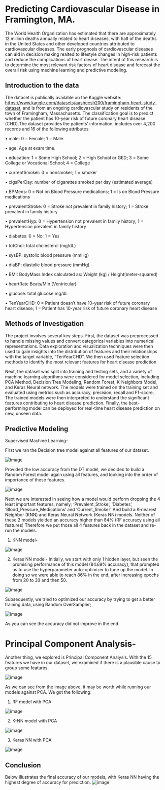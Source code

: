 # Predicting Cardiovascular Disease in Framington, MA. 

The World Health Organization has estimated that there are approximately 12 million deaths annually related to heart diseases, with half of the deaths in the United States and other developed countries attributed to cardiovascular diseases. The early prognosis of cardiovascular diseases can aid in decision making realted to lifestyle changes in high-risk patients and reduce the complications of heart diease. The intent of this research is to determine the most relevant risk factors of heart disease and forecast the overall risk using machine learning and predictive modeling.

## Introduction to the data
The dataset is publically available on the Kaggle website: https://www.kaggle.com/datasets/aasheesh200/framingham-heart-study-dataset, and is from an ongoing cardiovascular study on residents of the town of Framingham, Massachusetts. The classification goal is to predict whether the patient has 10-year risk of future coronary heart disease (CHD).The dataset provides the patients’ information, includes over 4,200 records and 16 of the following attributes:

•	male: 0 = Female; 1 = Male

•	age: Age at exam time.

•	education: 1 = Some High School; 2 = High School or GED; 3 = Some College or Vocational School; 4 = College

•	currentSmoker: 0 = nonsmoker; 1 = smoker

•	cigsPerDay: number of cigarettes smoked per day (estimated average)

•	BPMeds: 0 = Not on Blood Pressure medications; 1 = Is on Blood Pressure medications

•	prevalentStroke: 0 = Stroke not prevalent in family history; 1 = Stroke prevalent in family history

•	prevalentHyp: 0 = Hypertension not prevalent in family history; 1 = Hypertension prevalent in family history

•	diabetes: 0 = No; 1 = Yes

•	totChol: total cholesterol (mg/dL)

•	sysBP: systolic blood pressure (mmHg)

•	diaBP: diastolic blood pressure (mmHg)

•	BMI: BodyMass Index calculated as: Weight (kg) / Height(meter-squared)

•	heartRate Beats/Min (Ventricular)

•	glucose: total glucose mg/dL

•	TenYearCHD: 0 = Patient doesn’t have 10-year risk of future coronary heart disease; 1 = Patient has 10-year risk of future coronary heart disease

## Methods of Investigation
The project involves several key steps. First, the dataset was preprocessed to handle missing values and convert categorical variables into numerical representations. Data exploration and visualization techniques were then used to gain insights into the distribution of features and their relationships with the target variable, “TenYearCHD”. We then used feature selection methods to identify the most relevant features for heart disease prediction.

Next, the dataset was split into training and testing sets, and a variety of machine learning algorithms were considered for model selection, including PCA Method, Decision Tree Modeling, Random Forest, K-Neighbors Model, and Keras Neural network. The models were trained on the training set and evaluated using metrics such as accuracy, precision, recall and F1-score. The trained models were then interpreted to understand the significant features contributing to heart disease prediction. Finally, the best-performing model can be deployed for real-time heart disease prediction on new, unseen data.

## Predictive Modeling
Supervised Machine Learning-

First we ran the Decision tree model against all features of our dataset.


![image](https://github.com/Gorbulin1989/Project-4/blob/main/Supervised%20Methods%20-%20DTM.png)

Provided the low accuracy from the DT model, we decided to build a Random Forest model again using all features, and looking into the order of importance of these features.


![image](https://github.com/Gorbulin1989/Project-4/blob/main/RF%20model.PNG)

Next we are interested in seeing how a model would perform dropping the 4 least important features, namely; ‘Prevalent_Stroke’, ‘Diabetes’, ‘Blood_Pressure_Medications’ and ‘Current_Smoker’ And build a K-nearest Neighbor (KNN) and Keras Neural Network (Keras NN) models.
Neither of these 2 models yielded an accuracy higher than 84% (RF accuracy using all features)
Therefore we put those all 4 features back in the dataset and re-run the models.

1) KNN model-


![image](https://github.com/Gorbulin1989/Project-4/blob/main/Supervised%20Methods%20-%20KNN.png)

2) Keras NN model-
Initially, we start with only 1 hidden layer, but seen the promising performance of this model (84.69% accuracy), that prompted us to use the hyperparameter auto-optimizer to tune up the model. In doing so we were able to reach 86% in the end, after increasing epochs from 20 to 30 and then 50.

![image](https://github.com/Gorbulin1989/Project-4/blob/main/KerasNN.PNG)

Subsequently, we tried to optimized our accuracy by trying to get a better training data, using Random OverSampler;

![image](https://github.com/Gorbulin1989/Project-4/blob/main/random_oversampler_code.png)

As you can see the accuracy did not improve in the end.

# Principal Component Analysis-

Another thing, we explored is Principal Component Analysis. With the 15 features we have in our dataset, we examined if there is a plausible cause to group some features.

![image](https://github.com/Gorbulin1989/Project-4/blob/main/Unsupervised%20Methods%20-%20PCA.png)

As we can see from the image above, it may be worth while running our models against PCA.
We got the following:

1) RF model with PCA

![image](https://github.com/Gorbulin1989/Project-4/blob/main/Supervised%20Methods%20-%20RF%20-%20PCA.png)

2) K-NN model with PCA

![image](https://github.com/Gorbulin1989/Project-4/blob/main/Supervised%20Methods%20-%20KNN%20-%20PCA.png)

3) Keras NN with PCA

![image](https://github.com/Gorbulin1989/Project-4/blob/main/Keras_NN_PCA.png)

## Conclusion

Below illustrates the final accuracy of our models, with Keras NN having the highest degree of accuracy for prediction.
![image](https://github.com/Gorbulin1989/Project-4/blob/main/Model%20Accuracy.png)



